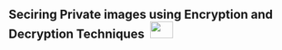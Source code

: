## Seciring Private images using Encryption and Decryption Techniques &nbsp;<img src="https://user-images.githubusercontent.com/125151906/222519217-e0477f33-7e00-493f-b2c9-2b4941a9553c.jpg" width="40px;" height="30px;" /> 

